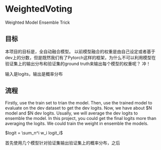 <script type="text/x-mathjax-config">
  MathJax.Hub.Config({
    tex2jax: {
      inlineMath: [ ['$','$'], ["\\(","\\)"] ],
      processEscapes: true
    }
  });
</script>
<script src="https://cdn.mathjax.org/mathjax/latest/MathJax.js?config=TeX-AMS-MML_HTMLorMML" type="text/javascript"></script>
# WeightedVoting
Weighted Model Ensemble Trick

## 目标

本项目的目标是，全自动融合模型。 以前模型融合的权重是由自己设定或者基于dev上的分数，但是既然我们有了Pytorch这样的框架，为什么不可以利用模型在验证集上的输出分布和验证集的ground truth来输出每个模型的权重呢？ 冲！


输入是logits，输出是概率分布


## 流程

Firstly, use the train set to trian the model. Then, use the trained model to evaluate on the dev dataset to get the dev logits. Now, we have about $N model and $N dev logits. Usually, we will average the dev logits to ensemble the model. In this project, you could get the final logits more than averaging the logits. We could train the weight in ensemble the models.

$logit = \sum_n^i w_i logit_i$


首先使用几个模型针对验证集输出验证集上的概率分布，之后
